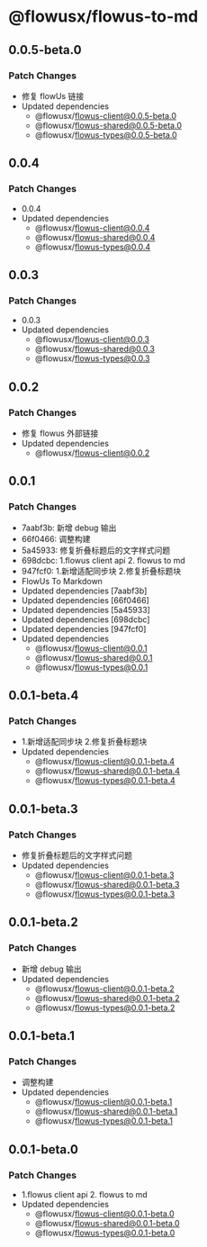 # @flowusx/flowus-to-md

## 0.0.5-beta.0

### Patch Changes

- 修复 flowUs 链接
- Updated dependencies
  - @flowusx/flowus-client@0.0.5-beta.0
  - @flowusx/flowus-shared@0.0.5-beta.0
  - @flowusx/flowus-types@0.0.5-beta.0

## 0.0.4

### Patch Changes

- 0.0.4
- Updated dependencies
  - @flowusx/flowus-client@0.0.4
  - @flowusx/flowus-shared@0.0.4
  - @flowusx/flowus-types@0.0.4

## 0.0.3

### Patch Changes

- 0.0.3
- Updated dependencies
  - @flowusx/flowus-client@0.0.3
  - @flowusx/flowus-shared@0.0.3
  - @flowusx/flowus-types@0.0.3

## 0.0.2

### Patch Changes

- 修复 flowus 外部链接
- Updated dependencies
  - @flowusx/flowus-client@0.0.2

## 0.0.1

### Patch Changes

- 7aabf3b: 新增 debug 输出
- 66f0466: 调整构建
- 5a45933: 修复折叠标题后的文字样式问题
- 698dcbc: 1.flowus client api 2. flowus to md
- 947fcf0: 1.新增适配同步块 2.修复折叠标题块
- FlowUs To Markdown
- Updated dependencies [7aabf3b]
- Updated dependencies [66f0466]
- Updated dependencies [5a45933]
- Updated dependencies [698dcbc]
- Updated dependencies [947fcf0]
- Updated dependencies
  - @flowusx/flowus-client@0.0.1
  - @flowusx/flowus-shared@0.0.1
  - @flowusx/flowus-types@0.0.1

## 0.0.1-beta.4

### Patch Changes

- 1.新增适配同步块 2.修复折叠标题块
- Updated dependencies
  - @flowusx/flowus-client@0.0.1-beta.4
  - @flowusx/flowus-shared@0.0.1-beta.4
  - @flowusx/flowus-types@0.0.1-beta.4

## 0.0.1-beta.3

### Patch Changes

- 修复折叠标题后的文字样式问题
- Updated dependencies
  - @flowusx/flowus-client@0.0.1-beta.3
  - @flowusx/flowus-shared@0.0.1-beta.3
  - @flowusx/flowus-types@0.0.1-beta.3

## 0.0.1-beta.2

### Patch Changes

- 新增 debug 输出
- Updated dependencies
  - @flowusx/flowus-client@0.0.1-beta.2
  - @flowusx/flowus-shared@0.0.1-beta.2
  - @flowusx/flowus-types@0.0.1-beta.2

## 0.0.1-beta.1

### Patch Changes

- 调整构建
- Updated dependencies
  - @flowusx/flowus-client@0.0.1-beta.1
  - @flowusx/flowus-shared@0.0.1-beta.1
  - @flowusx/flowus-types@0.0.1-beta.1

## 0.0.1-beta.0

### Patch Changes

- 1.flowus client api 2. flowus to md
- Updated dependencies
  - @flowusx/flowus-client@0.0.1-beta.0
  - @flowusx/flowus-shared@0.0.1-beta.0
  - @flowusx/flowus-types@0.0.1-beta.0
